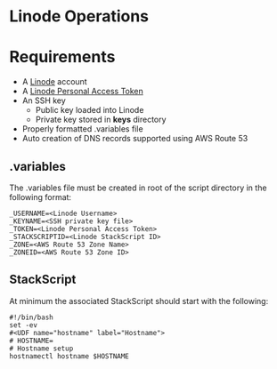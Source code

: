 # Linode Operations

# Requirements

 - A [Linode](https://www.linode.com/) account
 - A [Linode Personal Access Token](https://www.linode.com/docs/guides/getting-started-with-the-linode-api/)
 - An SSH key
	 - Public key loaded into Linode
	 - Private key stored in **keys** directory
 - Properly formatted .variables file
 - Auto creation of DNS records supported using AWS Route 53

## .variables

The .variables file must be created in root of the script directory in the following format:

    _USERNAME=<Linode Username>
    _KEYNAME=<SSH private key file>
    _TOKEN=<Linode Personal Access Token>
    _STACKSCRIPTID=<Linode StackScript ID>
    _ZONE=<AWS Route 53 Zone Name>
    _ZONEID=<AWS Route 53 Zone ID>

## StackScript

At minimum the associated StackScript should start with the following:

    #!/bin/bash
    set -ev
    #<UDF name="hostname" label="Hostname">
    # HOSTNAME=
    # Hostname setup
    hostnamectl hostname $HOSTNAME
